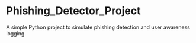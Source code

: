 # Phishing_Detector_Project
A simple Python project to simulate phishing detection and user awareness logging.
